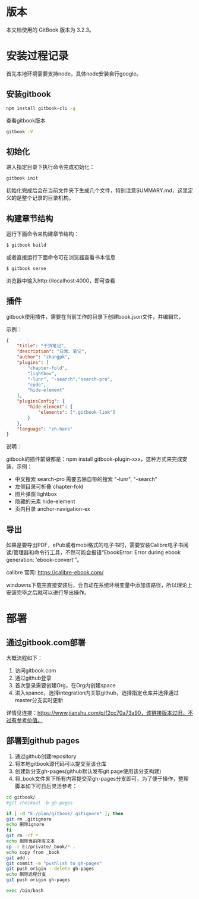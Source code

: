 # 版本

本文档使用的 GitBook 版本为 3.2.3。

# 安装过程记录

首先本地环境需要支持node，具体node安装自行google。

## 安装gitbook

```bash
npm install gitbook-cli -g
```

查看gitbook版本

```bash
gitbook -V
```

## 初始化

进入指定目录下执行命令完成初始化：

```bash
gitbook init
```

初始化完成后会在当前文件夹下生成几个文件，特别注意SUMMARY.md，这里定义的是整个记录的目录机构。

## 构建章节结构

运行下面命令来构建章节结构：

```bash
$ gitbook build
```

或者直接运行下面命令可在浏览器查看书本信息

```bash
$ gitbook serve
```

浏览器中输入http://localhost:4000，即可查看




## 插件

gitbook使用插件，需要在当前工作的目录下创建book.json文件，并编辑它，

示例：

```json
{
    "title": "干货笔记",
    "description": "日常、笔记",
    "author": "zhangpk",
    "plugins": [
        "chapter-fold", 
        "lightbox",
        "-lunr", "-search","search-pro",
        "code",
        "hide-element"
    ],
    "pluginsConfig": {
        "hide-element": {
            "elements": [".gitbook-link"]
        }
    },
    "language": "zh-hans"
}
```

说明：

gitbook的插件前缀都是：npm install gitbook-plugin-xxx，这种方式来完成安装，示例：

- 中文搜索 search-pro 需要去除自带的搜索 "-lunr", "-search"
- 左侧目录可折叠 chapter-fold
- 图片弹窗 lightbox
- 隐藏的元素 hide-element
- 页内目录 anchor-navigation-ex

## 导出

如果是要导出PDF，ePub或者mobi格式的电子书时，需要安装Calibre电子书阅读/管理器和命令行工具，不然可能会报错“EbookError: Error during ebook generation: 'ebook-convert'”。

calibre 官网: https://calibre-ebook.com/

windowns下载完直接安装后，会自动在系统环境变量中添加该路径，所以理论上安装完毕之后就可以进行导出操作。

# 部署

## 通过gitbook.com部署

大概流程如下：
1. 访问gitbook.com
2. 通过github登录
3. 首次登录需要创建Org，在Org内创建space
4. 进入spance，选择integration内关联github，选择指定仓库并选择通过master分支实时更新

详情见连接：https://www.jianshu.com/p/f2cc70a73a90，该链接版本过旧，不过有参考价值。

## 部署到github pages

1. 通过github创建repository
2. 将本地gitbook源代码可以提交至该仓库
3. 创建新分支gh-pages(github默认发布git page使用该分支构建)
4. 将_book文件夹下所有内容提交至gh-pages分支即可，为了便于操作，整理脚本如下可日后灵活参考：

```bash
cd gitbook/
#git checkout -b gh-pages

if [ -d "E:/plan/gitbook/.gitignore" ]; then
git rm .gitignore
echo 删除ignore
fi
git rm -rf *
echo 删除当前所有文本
cp -r E:/private/_book/* .
echo copy from _book
git add .
git commit -m "pushlish to gh-pages"
git push origin --delete gh-pages
echo 删除远程分支
git push origin gh-pages

exec /bin/bash
```